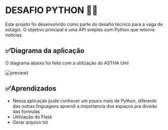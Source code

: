 # DESAFIO PYTHON 📍🔥

Este projeto foi desenvolvido como parte do desafio técnico para a vaga de estágio. O objetivo principal é uma  API simples com Python que retorne noticias.


##   ✅Diagrama da aplicação 

O diagrama abaixo foi feito com a utilização do ASTHA Uml 

![preview](https://d3ri2dsnqsgisz.cloudfront.net/j4h9ns%2Fpreview%2F68521157%2Fmain_large.jpg?response-content-disposition=inline%3Bfilename%3D%22main_large.jpg%22%3B&response-content-type=image%2Fjpeg&Expires=1751059132&Signature=L53G6nv~OTls8Hh8-5eRXKTCNM7skFMxgENyWikgxCvGKMJ0OkYHxcJm6-XYk8al~jmObYyjP2pjXJ2CP7Cv8smxaq6ErTi7hyAjhxaX1FJC1VvZjWl0kdI7WWCulje9qeppwtlzqREhzyBUkfXNJOJe9gFdRPhCo44Awa7N1VZW7K89-PRKKG7-X1DFTb9lwtI1lSb2VU-~up6cJjCfq1qmgFH6iVRQjORNX7I3L8Q83DpTmu5sop6yVjveBg~vVpMgbCftm8b1yg8~iEWsfjkeEDA7CmjN6FQNEKrXHCNgDdtzqpATnSpUBzOvasnuISZUpZWjS~gj4vwPgEkLKw__&Key-Pair-Id=APKAJT5WQLLEOADKLHBQ))

##   ✅Aprendizados 

- Nessa aplicação pude conhecer um pouco mais de Python, diferente das outras linguagens aprendi a importancia dos espaços pra divisão das formulas
- Utilização do Flask
- Gerar arquivo txt
